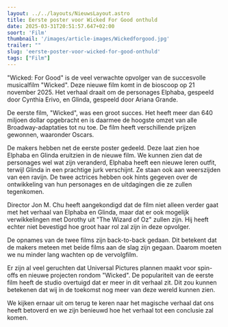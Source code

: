 ```yaml
---
layout: ../../layouts/NieuwsLayout.astro
title: Eerste poster voor Wicked For Good onthuld
date: 2025-03-31T20:51:57.647+02:00
soort: 'Film'
thumbnail: '/images/article-images/Wickedforgood.jpg'
trailer: ""
slug: 'eerste-poster-voor-wicked-for-good-onthuld'
tags: ["Film"]
---
```


"Wicked: For Good" is de veel verwachte opvolger van de succesvolle musicalfilm
"Wicked". Deze nieuwe film komt in de bioscoop op 21 november 2025. Het verhaal
draait om de personages Elphaba, gespeeld door Cynthia Erivo, en Glinda,
gespeeld door Ariana Grande.

De eerste film, "Wicked", was een groot succes. Het heeft meer dan 640 miljoen
dollar opgebracht en is daarmee de hoogste omzet van alle Broadway-adaptaties
tot nu toe. De film heeft verschillende prijzen gewonnen, waaronder Oscars.

De makers hebben net de eerste poster gedeeld. Deze laat zien hoe Elphaba en
Glinda eruitzien in de nieuwe film. We kunnen zien dat de personages wel wat
zijn veranderd, Elphaba heeft een nieuwe leren outfit, terwijl Glinda in een
prachtige jurk verschijnt. Ze staan ook aan weerszijden van een ravijn. De twee
actrices hebben ook hints gegeven over de ontwikkeling van hun personages en de
uitdagingen die ze zullen tegenkomen.

Director Jon M. Chu heeft aangekondigd dat de film niet alleen verder gaat met
het verhaal van Elphaba en Glinda, maar dat er ook mogelijk verwikkelingen met
Dorothy uit "The Wizard of Oz" zullen zijn. Hij heeft echter niet bevestigd hoe
groot haar rol zal zijn in deze opvolger.

De opnames van de twee films zijn back-to-back gedaan. Dit betekent dat de
makers meteen met beide films aan de slag zijn gegaan. Daarom moeten we nu
minder lang wachten op de vervolgfilm.

Er zijn al veel geruchten dat Universal Pictures plannen maakt voor spin-offs en
nieuwe projecten rondom "Wicked". De populariteit van de eerste film heeft de
studio overtuigd dat er meer in dit verhaal zit. Dit zou kunnen betekenen dat
wij in de toekomst nog meer van deze wereld kunnen zien.

We kijken ernaar uit om terug te keren naar het magische verhaal dat ons heeft
betoverd en we zijn benieuwd hoe het verhaal tot een conclusie zal komen.
